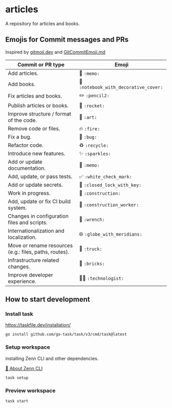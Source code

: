 # articles

A repository for articles and books.

## Emojis for Commit messages and PRs

Inspired by [gitmoji.dev](https://gitmoji.dev/) and  [GitCommitEmoji.md](https://gist.github.com/parmentf/035de27d6ed1dce0b36a)

| Commit or PR type                                      | Emoji             |
|--------------------------------------------------------|------------------|
| Add articles.                                          | :memo: `:memo:`    |
| Add books.                                             | :notebook_with_decorative_cover: `:notebook_with_decorative_cover:`  |
| Fix articles and books.                                | :pencil2: `:pencil2:`   |
| Publish articles or books.                             | :rocket: `:rocket:`    |
| Improve structure / format of the code.                | :art: `:art:`       |
| Remove code or files.                                  | :fire: `:fire:`      |
| Fix a bug.                                             | :bug: `:bug:`       |
| Refactor code.                                         | :recycle: `:recycle:`   |
| Introduce new features.                                | :sparkles: `:sparkles:`   |
| Add or update documentation.                           | :memo: `:memo:`      |
| Add, update, or pass tests.                            | :white_check_mark: `:white_check_mark:` |
| Add or update secrets.                                 | :closed_lock_with_key: `:closed_lock_with_key:` |
| Work in progress.                                      | :construction: `:construction:` |
| Add, update or fix CI build system.                    | :construction_worker: `:construction_worker:` |
| Changes in configuration files and scripts.            | :wrench: `:wrench:`    |
| Internationalization and localization.                 | :globe_with_meridians: `:globe_with_meridians:` |
| Move or rename resources (e.g.: files, paths, routes). | :truck: `:truck:` |
| Infrastructure related changes.                        | :bricks: `:bricks:` |
| Improve developer experience.                          | :technologist: `:technologist:` |

## How to start development

### Install task

https://taskfile.dev/installation/

```
go install github.com/go-task/task/v3/cmd/task@latest
```

### Setup workspace

installing Zenn CLI and other dependencies.

[📘 About Zenn CLI](https://zenn.dev/zenn/articles/zenn-cli-guide)

```
task setup
```

### Preview workspace

```
task start
```
